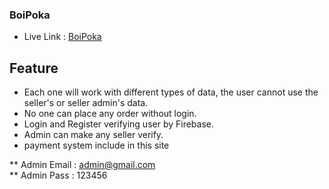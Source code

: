 ### BoiPoka 


- Live Link : [BoiPoka](https://assignment-12-a2a3d.web.app/)

## Feature 
- Each one will work with different types of data, the user cannot use the seller's or seller admin's data.
- No one can place any order without login.
- Login and Register  verifying user by Firebase.
- Admin can make any seller verify.
- payment system include in this site


** Admin Email : admin@gmail.com  
** Admin Pass : 123456
